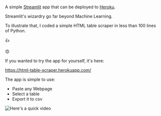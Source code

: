 A simple [Streamlit](https://streamlit.io) app that can be deployed to [Heroku](https://heroku.com).

Streamlit's wizardry go far beyond Machine Learning.

To illustrate that, I coded a simple HTML table scraper in less than 100 lines of Python.

:thumbsup:

:heart_eyes:


If you wanted to try the app for yourself, it's here:

https://html-table-scraper.herokuapp.com/


The app is simple to use:

- Paste any Webpage
- Select a table
- Export it to csv

![Here's a quick video](resources\htmlScraperLast.gif)





